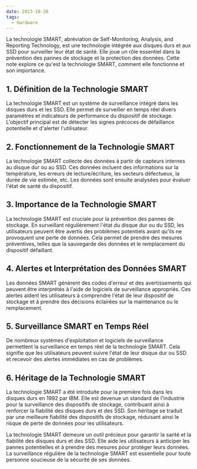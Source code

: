```yaml
---
date: 2023-10-30
tags:
  - Hardware
---
```


La technologie SMART, abréviation de Self-Monitoring, Analysis, and Reporting Technology, est une technologie intégrée aux disques durs et aux SSD pour surveiller leur état de santé. Elle joue un rôle essentiel dans la prévention des pannes de stockage et la protection des données. Cette note explore ce qu'est la technologie SMART, comment elle fonctionne et son importance.

## **1. Définition de la Technologie SMART**

La technologie SMART est un système de surveillance intégré dans les disques durs et les SSD. Elle permet de surveiller en temps réel divers paramètres et indicateurs de performance du dispositif de stockage. L'objectif principal est de détecter les signes précoces de défaillance potentielle et d'alerter l'utilisateur.

## **2. Fonctionnement de la Technologie SMART**

La technologie SMART collecte des données à partir de capteurs internes au disque dur ou au SSD. Ces données incluent des informations sur la température, les erreurs de lecture/écriture, les secteurs défectueux, la durée de vie estimée, etc. Les données sont ensuite analysées pour évaluer l'état de santé du dispositif.

## **3. Importance de la Technologie SMART**

La technologie SMART est cruciale pour la prévention des pannes de stockage. En surveillant régulièrement l'état du disque dur ou du SSD, les utilisateurs peuvent être avertis des problèmes potentiels avant qu'ils ne provoquent une perte de données. Cela permet de prendre des mesures préventives, telles que la sauvegarde des données et le remplacement du dispositif défaillant.

## **4. Alertes et Interprétation des Données SMART**

Les données SMART génèrent des codes d'erreur et des avertissements qui peuvent être interprétés à l'aide de logiciels de surveillance appropriés. Ces alertes aident les utilisateurs à comprendre l'état de leur dispositif de stockage et à prendre des décisions éclairées sur la maintenance ou le remplacement.

## **5. Surveillance SMART en Temps Réel**

De nombreux systèmes d'exploitation et logiciels de surveillance permettent la surveillance en temps réel de la technologie SMART. Cela signifie que les utilisateurs peuvent suivre l'état de leur disque dur ou SSD et recevoir des alertes immédiates en cas de problèmes.

## **6. Héritage de la Technologie SMART**

La technologie SMART a été introduite pour la première fois dans les disques durs en 1992 par IBM. Elle est devenue un standard de l'industrie pour la surveillance des dispositifs de stockage, contribuant ainsi à renforcer la fiabilité des disques durs et des SSD. Son héritage se traduit par une meilleure fiabilité des dispositifs de stockage, réduisant ainsi le risque de perte de données pour les utilisateurs.

La technologie SMART demeure un outil précieux pour garantir la santé et la fiabilité des disques durs et des SSD. Elle aide les utilisateurs à anticiper les pannes potentielles et à prendre des mesures pour protéger leurs données. La surveillance régulière de la technologie SMART est essentielle pour toute personne soucieuse de la sécurité de ses données.
